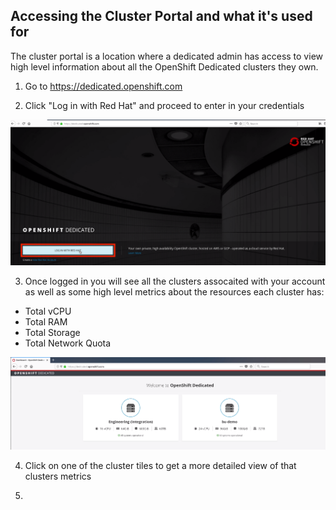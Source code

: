 ## Accessing the Cluster Portal and what it's used for

The cluster portal is a location where a dedicated admin has access to view high level information about all the OpenShift Dedicated clusters they own. 

1. Go to https://dedicated.openshift.com

2. Click "Log in with Red Hat" and proceed to enter in your credentials

![Cluster Portal](/images/ClusterPortalLogin.png)

3. Once logged in you will see all the clusters assocaited with your account as well as some high level metrics about the resources each cluster has:

- Total vCPU
- Total RAM
- Total Storage
- Total Network Quota

![Clusters Available](/images/ClustersAvailable.png)

4. Click on one of the cluster tiles to get a more detailed view of that clusters metrics



5. 
